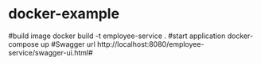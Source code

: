 # docker-example
#build image
docker build -t employee-service .
#start application
docker-compose up
#Swagger url
http://localhost:8080/employee-service/swagger-ui.html#
